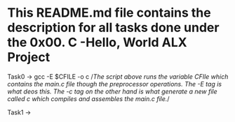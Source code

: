 # This README.md file contains the description for all tasks done under the 0x00. C -Hello, World ALX Project

Task0 -> gcc -E $CFILE -o c
/*The script above runs the variable CFIle which contains the main.c file though the preprocessor operations. The -E tag is what deos this. The -c tag on the other hand is what generate a new file called c which compiles and assembles the main.c file.*/

Task1 -> 

